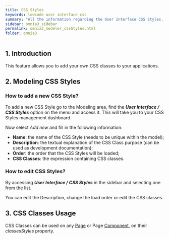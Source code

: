 ```yaml
---
title: CSS Styles
keywords: lowcode user interface css
summary: "All the information regarding the User Interface CSS Styles. Add your own CSS classes to your applications."
sidebar: omnia3_sidebar
permalink: omnia3_modeler_cssStyles.html
folder: omnia3
---
```


## 1. Introduction

This feature allows you to add your own CSS classes to your applications.

## 2. Modeling CSS Styles

### How to add a new CSS Style?

To add a new CSS Style go to the Modeling area, find the **_User Interface / CSS Styles_** option on the menu and access it. This will take you to your CSS Styles management dashboard.

Now select _Add new_ and fill in the following information:

- **Name**: the name of the CSS Style (needs to be unique within the model);
- **Description**: the textual explanation of the CSS Class purpose (can be used as development documentation);
- **Order**: the order that the CSS Styles will be loaded;
- **CSS Classes**: the expression containing CSS classes.


### How to edit CSS Styles?

By accessing **_User Interface / CSS Styles_** in the sidebar and selecting one from the list.

You can edit the Description, change the load order or edit the CSS classes.

## 3. CSS Classes Usage

CSS Classes can be used on any [Page](omnia3_modeler_pages.md) or Page [Component](omnia3_modeler_components.md), on their _classesStyles_ property.

